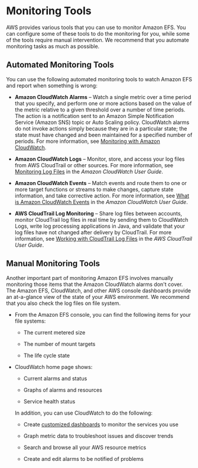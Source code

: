 # Monitoring Tools<a name="monitoring_automated_manual"></a>

AWS provides various tools that you can use to monitor Amazon EFS\. You can configure some of these tools to do the monitoring for you, while some of the tools require manual intervention\. We recommend that you automate monitoring tasks as much as possible\.

## Automated Monitoring Tools<a name="monitoring_automated_tools"></a>

You can use the following automated monitoring tools to watch Amazon EFS and report when something is wrong:

+ **Amazon CloudWatch Alarms** – Watch a single metric over a time period that you specify, and perform one or more actions based on the value of the metric relative to a given threshold over a number of time periods\. The action is a notification sent to an Amazon Simple Notification Service \(Amazon SNS\) topic or Auto Scaling policy\. CloudWatch alarms do not invoke actions simply because they are in a particular state; the state must have changed and been maintained for a specified number of periods\. For more information, see [Monitoring with Amazon CloudWatch](monitoring-cloudwatch.md)\.

+ **Amazon CloudWatch Logs** – Monitor, store, and access your log files from AWS CloudTrail or other sources\. For more information, see [Monitoring Log Files](http://docs.aws.amazon.com/AmazonCloudWatch/latest/DeveloperGuide/WhatIsCloudWatchLogs.html) in the *Amazon CloudWatch User Guide*\.

+ **Amazon CloudWatch Events** – Match events and route them to one or more target functions or streams to make changes, capture state information, and take corrective action\. For more information, see [What is Amazon CloudWatch Events](http://docs.aws.amazon.com/AmazonCloudWatch/latest/DeveloperGuide/WhatIsCloudWatchEvents.html) in the *Amazon CloudWatch User Guide*\.

+ **AWS CloudTrail Log Monitoring** – Share log files between accounts, monitor CloudTrail log files in real time by sending them to CloudWatch Logs, write log processing applications in Java, and validate that your log files have not changed after delivery by CloudTrail\. For more information, see [Working with CloudTrail Log Files](http://docs.aws.amazon.com/awscloudtrail/latest/userguide/cloudtrail-working-with-log-files.html) in the *AWS CloudTrail User Guide*\. 

## Manual Monitoring Tools<a name="monitoring_manual_tools"></a>

Another important part of monitoring Amazon EFS involves manually monitoring those items that the Amazon CloudWatch alarms don't cover\. The Amazon EFS, CloudWatch, and other AWS console dashboards provide an at\-a\-glance view of the state of your AWS environment\. We recommend that you also check the log files on file system\.

+ From the Amazon EFS console, you can find the following items for your file systems:

  + The current metered size

  + The number of mount targets

  + The life cycle state

+ CloudWatch home page shows:

  + Current alarms and status

  + Graphs of alarms and resources

  + Service health status

  In addition, you can use CloudWatch to do the following:

  + Create [customized dashboards](http://docs.aws.amazon.com/AmazonCloudWatch/latest/DeveloperGuide/CloudWatch_Dashboards.html) to monitor the services you use

  + Graph metric data to troubleshoot issues and discover trends

  + Search and browse all your AWS resource metrics

  + Create and edit alarms to be notified of problems